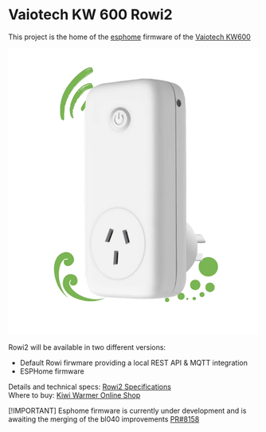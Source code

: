 # Vaiotech KW 600 Rowi2

This project is the home of the [esphome][esphome] firmware of the [Vaiotech KW600][vaiotech]

  ![Vaiotech KW600][rowi2]

Rowi2 will be available in two different versions:

- Default Rowi firwmare providing a local REST API & MQTT integration
- ESPHome firmware

Details and technical specs: [Rowi2 Specifications][vaiotech-tech]  
Where to buy: [Kiwi Warmer Online Shop][vaiotech-shop]

[!IMPORTANT]
Esphome firmware is currently under development and is awaiting the merging of the bl040 improvements [PR#8158][esphome-pr]

[esphome]: https://esphome.io
[esphome-pr]: https://github.com/esphome/esphome/pull/8158

[vaiotech]: https://www.vaiotech.co.nz/kiwi-warmer-series/
[vaiotech-tech]: https://www.kiwi-warmer.co.nz/for-developers/
[vaiotech-shop]: https://www.kiwi-warmer.co.nz/shop/

[rowi2]: ./docs/rowi2.png